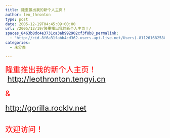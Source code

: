 ```yaml
---
title: 隆重推出我的新个人主页！
author: leo_thronton
type: post
date: 2005-12-19T04:45:09+00:00
url: /2005/12/19/隆重推出我的新个人主页！/
spaces_8463b8dc4e3731ca3ab992902cf3f8b8_permalink:
  - "http://cid-8f6a31fabb4cd362.users.api.live.net/Users(-8112616825800567966)/Blogs('8F6A31FABB4CD362!102')/Entries('8F6A31FABB4CD362!271')?authkey=yuBuArwciRo%24"
categories:
  - 未分类

---
```

<div id="msgcns!8F6A31FABB4CD362!271" class="bvMsg">
  <div>
    <font color="#ff0000" size="5">隆重推出我的新个人主页！</font>
  </div>
  
  <div>
    <font color="#ff0000" size="5"> <a href="http://leothronton.tengyi.cn">http://leothronton.tengyi.cn</a></font>
  </div>
  
  <div>
    <font color="#ff0000" size="5"></font> 
  </div>
  
  <div>
    <font color="#ff0000" size="5">&</font>
  </div>
  
  <div>
    <font color="#ff0000" size="5"></font> 
  </div>
  
  <div>
    <font color="#ff0000" size="5"><a href="http://gorilla.rocklv.net">http://gorilla.rocklv.net</a></font>
  </div>
  
  <div>
    <font color="#ff0000" size="5"></font> 
  </div>
  
  <div>
    <font color="#ff0000" size="5"></font> 
  </div>
  
  <div>
    <font color="#ff0000" size="5">欢迎访问！</font>
  </div>
</div>